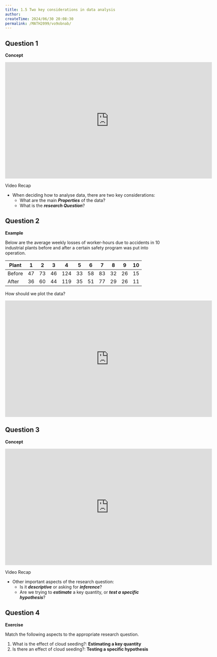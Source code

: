 ```yaml
---
title: 1.5 Two key considerations in data analysis
author:
createTime: 2024/06/30 20:08:30
permalink: /MATH2099/vo9obnab/
---
```


## Question 1

<div class="how_qb">

**Concept**

<iframe width="672" height="378" src="https://www.youtube.com/embed/PbagYB7ke0k" title="L1 9 Key Considerations" frameborder="0" allow="accelerometer; autoplay; clipboard-write; encrypted-media; gyroscope; picture-in-picture; web-share" referrerpolicy="strict-origin-when-cross-origin" allowfullscreen></iframe>

Video Recap
- When deciding how to analyse data, there are two key considerations:
    - What are the main ***Properties*** of the data?
    - What is the ***research Question***?

</div>

## Question 2

<div class="how_qb">

**Example**

Below are the average weekly losses of worker-hours due to accidents in 10 industrial plants before and after a certain safety program was put into operation.

| Plant | 1  | 2  | 3  | 4   | 5  | 6  | 7  | 8  | 9  | 10 |
|-------|----|----|----|-----|----|----|----|----|----|----|
| Before| 47 | 73 | 46 | 124 | 33 | 58 | 83 | 32 | 26 | 15 |
| After | 36 | 60 | 44 | 119 | 35 | 51 | 77 | 29 | 26 | 11 |

How should we plot the data?

<iframe width="672" height="378" src="https://www.youtube.com/embed/ko71CmnHG2s" title="L1 10 Safety Program Effectiveness Example" frameborder="0" allow="accelerometer; autoplay; clipboard-write; encrypted-media; gyroscope; picture-in-picture; web-share" referrerpolicy="strict-origin-when-cross-origin" allowfullscreen></iframe>

</div>

## Question 3

<div class="how_qb">

**Concept**

<iframe width="672" height="378" src="https://www.youtube.com/embed/e4qY8ayVWLc" title="L1 11 Other Important Considerations" frameborder="0" allow="accelerometer; autoplay; clipboard-write; encrypted-media; gyroscope; picture-in-picture; web-share" referrerpolicy="strict-origin-when-cross-origin" allowfullscreen></iframe>

Video Recap

- Other important aspects of the research question:
    - Is it ***descriptive*** or asking for ***inference***?
    - Are we trying to ***estimate*** a key quantity, or ***test a specific hypothesis***?

</div>

## Question 4

<div class="how_qb">

**Exercise**

Match the following aspects to the appropriate research question.

1. What is the effect of cloud seeding?: **Estimating a key quantity**
2. Is there an effect of cloud seeding?: **Testing a specific hypothesis**



</div>

